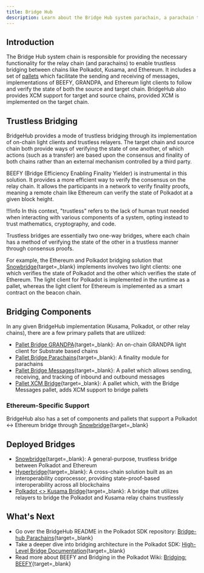 ```yaml
---
title: Bridge Hub
description: Learn about the Bridge Hub system parachain, a parachain that facilitates the interactions from Polkadot to the rest of Web3.
---
```


## Introduction

The Bridge Hub system chain is responsible for providing the necessary functionality for the relay chain (and parachains) 
to enable trustless bridging between chains like Polkadot, Kusama, and Ethereum. It includes a set of [pallets](../../glossary.md#pallet) which facilitate the sending and receiving of messages, implementations of BEEFY, GRANDPA, and Ethereum light clients to follow and verify the state of both the source and target chain. BridgeHub also provides XCM support for target and source chains, provided XCM is implemented on the target chain.

## Trustless Bridging

BridgeHub provides a mode of trustless bridging through its implementation of on-chain light clients and trustless relayers. The target chain and source chain both provide ways of verifying the state of one another, of which actions (such as a transfer) are based upon the consensus and finality of both chains rather than an external mechanism controlled by a third party.

BEEFY (Bridge Efficiency Enabling Finality Yielder) is instrumental in this solution. It provides a more efficient way to verify the consensus on the relay chain. It allows the participants in a network to verify finality proofs, meaning a remote chain like Ethereum can verify the state of Polkadot at a given block height.

!!!info
    In this context, "trustless" refers to the lack of human trust needed when interacting with various components of a system, opting instead to trust mathematics, cryptography, and code.

Trustless bridges are essentially two one-way bridges, where each chain has a method of verifying the state of the other in a trustless manner through consensus proofs.

For example, the Ethereum and Polkadot bridging solution that [Snowbridge](https://docs.snowbridge.network/){target=_blank} implements involves two light clients: one which verifies the state of Polkadot and the other which verifies the state of Ethereum. The light client for Polkadot is implemented in the runtime as a pallet, whereas the light client for Ethereum is implemented as a smart contract on the beacon chain.

## Bridging Components

In any given BridgeHub implementation (Kusama, Polkadot, or other relay chains), there are a few primary pallets that are utilized:

- [Pallet Bridge GRANDPA](https://paritytech.github.io/polkadot-sdk/master/pallet_bridge_grandpa/index.html){target=_blank}: An on-chain GRANDPA light client for Substrate based chains
- [Pallet Bridge Parachains](https://paritytech.github.io/polkadot-sdk/master/pallet_bridge_parachains/index.html){target=_blank}: A finality module for parachains
- [Pallet Bridge Messages](https://paritytech.github.io/polkadot-sdk/master/pallet_bridge_grandpa/index.html){target=_blank}: A pallet which allows sending, receiving, and tracking of inbound and outbound messages 
- [Pallet XCM Bridge](https://paritytech.github.io/polkadot-sdk/master/pallet_xcm_bridge_hub/index.html){target=_blank}: A pallet which, with the Bridge Messages pallet, adds XCM support to bridge pallets

### Ethereum-Specific Support

BridgeHub also has a set of components and pallets that support a Polkadot <-> Ethereum bridge through [Snowbridge](https://github.com/Snowfork/snowbridge){target=_blank}

## Deployed Bridges

- [Snowbridge](https://wiki.polkadot.network/docs/learn-snowbridge){target=_blank}: A general-purpose, trustless bridge between Polkadot and Ethereum
- [Hyperbridge](https://wiki.polkadot.network/docs/learn-hyperbridge){target=_blank}: A cross-chain solution built as an interoperability coprocessor, providing state-proof-based interoperability across all blockchains
- [Polkadot <> Kusama Bridge](https://wiki.polkadot.network/docs/learn-dot-ksm-bridge){target=_blank}: A bridge that utilizes relayers to bridge the Polkadot and Kusama relay chains trustlessly

## What's Next

- Go over the BridgeHub README in the Polkadot SDK repository: [Bridge-hub Parachains](https://github.com/paritytech/polkadot-sdk/blob/master/cumulus/parachains/runtimes/bridge-hubs/README.md){target=_blank}
- Take a deeper dive into bridging architecture in the Polkadot SDK: [High-Level Bridge Documentation](https://github.com/paritytech/polkadot-sdk/blob/master/bridges/docs/high-level-overview.md){target=_blank}
- Read more about BEEFY and Bridging in the Polkadot Wiki: [Bridging: BEEFY](https://wiki.polkadot.network/docs/learn-consensus#bridging-beefy){target=_blank}

